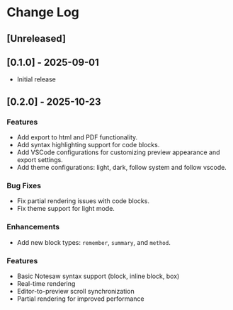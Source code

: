 # Change Log

## [Unreleased]

## [0.1.0] - 2025-09-01

- Initial release

## [0.2.0] - 2025-10-23

### Features

- Add export to html and PDF functionality.
- Add syntax highlighting support for code blocks.
- Add VSCode configurations for customizing preview appearance and export settings.
- Add theme configurations: light, dark, follow system and follow vscode.

### Bug Fixes

- Fix partial rendering issues with code blocks.
- Fix theme support for light mode.

### Enhancements

- Add new block types: `remember`, `summary`, and `method`.

### Features

- Basic Notesaw syntax support (block, inline block, box)
- Real-time rendering
- Editor-to-preview scroll synchronization
- Partial rendering for improved performance
